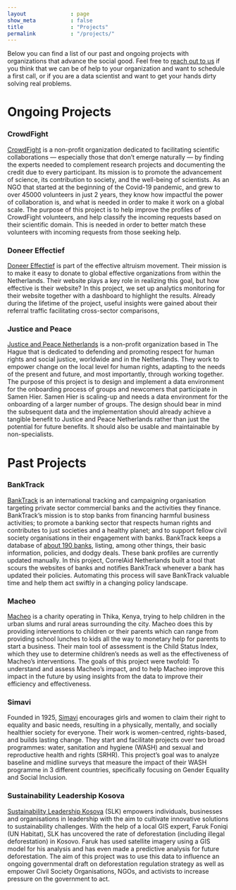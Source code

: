 ```yaml
---
layout              : page
show_meta           : false
title               : "Projects"
permalink           : "/projects/"
---
```


Below you can find a list of our past and ongoing projects with organizations that advance the social good. Feel free to [reach out to us](/getting-involved) if you think that we can be of help to your organization and want to schedule a first call, or if you are a data scientist and want to get your hands dirty solving real problems.

# Ongoing Projects

### CrowdFight
[CrowdFight](https://crowdfight.org/) is a non-profit organization dedicated to facilitating scientific collaborations — especially those that don’t emerge naturally — by finding the experts needed to complement research projects and documenting the credit due to every participant. Its mission is to promote the advancement of science, its contribution to society, and the well-being of scientists. As an NGO that started at the beginning of the Covid-19 pandemic, and grew to over 45000 volunteers in just 2 years, they know how impactful the power of collaboration is, and what is needed in order to make it work on a global scale. The purpose of this project is to help improve the profiles of CrowdFight volunteers, and help classify the incoming requests based on their scientific domain. This is needed in order to better match these volunteers with incoming requests from those seeking help. 

### Doneer Effectief
[Doneer Effectief](https://doneereffectief.nl/en/home-en/) is part of the effective altruism movement. Their mission is to make it easy to donate to global effective organizations from within the Netherlands. Their website plays a key role in realizing this goal, but how effective is their website? In this project, we set up analytics monitoring for their website together with a dashboard to highlight the results. Already during the lifetime of the project, useful insights were gained about their referral traffic facilitating cross-sector comparisons,

### Justice and Peace
[Justice and Peace Netherlands](https://justiceandpeace.nl/en/) is a non-profit organization based in The Hague that is dedicated to defending and promoting respect for human rights and social justice, worldwide and in the Netherlands. They work to empower change on the local level for human rights, adapting to the needs of the present and future, and most importantly, through working together. The purpose of this project is to design and implement a data environment for the onboarding process of groups and newcomers that participate in Samen Hier. Samen Hier is scaling-up and needs a data environment for the onboarding of a larger number of groups. The design should bear in mind the subsequent data and the implementation should already achieve a tangible benefit to Justice and Peace Netherlands rather than just the potential for future benefits. It should also be usable and maintainable by non-specialists.


# Past Projects

### BankTrack
[BankTrack](https://www.banktrack.org/) is an international tracking and campaigning organisation targeting private sector commercial banks and the activities they finance. BankTrack’s mission is to stop banks from financing harmful business activities; to promote a banking sector that respects human rights and contributes to just societies and a healthy planet; and to support fellow civil society organisations in their engagement with banks. BankTrack keeps a database of [about 190 banks](https://www.banktrack.org/search#category=banks), listing, among other things, their basic information, policies, and dodgy deals. These bank profiles are currently updated manually. In this project, CorrelAid Netherlands built a tool that scours the websites of banks and notifies BankTrack whenever a bank has updated their policies. Automating this process will save BankTrack valuable time and help them act swiftly in a changing policy landscape.


### Macheo
[Macheo](https://macheo.ngo/) is a charity operating in Thika, Kenya, trying to help children in the urban slums and rural areas surrounding the city. Macheo does this by providing interventions to children or their parents which can range from providing school lunches to kids all the way to monetary help for parents to start a business. Their main tool of assessment is the Child Status Index, which they use to determine children’s needs as well as the effectiveness of Macheo’s interventions. The goals of this project were twofold: To understand and assess Macheo’s impact, and to help Macheo improve this impact in the future by using insights from the data to improve their efficiency and effectiveness.

### Simavi
Founded in 1925, [Simavi](https://simavi.nl/en) encourages girls and women to claim their right to equality and basic needs, resulting in a physically, mentally, and socially healthier society for everyone. Their work is women-centred, rights-based, and builds lasting change. They start and facilitate projects over two broad programmes: water, sanitation and hygiene (WASH) and sexual and reproductive health and rights (SRHR). This project’s goal was to analyze baseline and midline surveys that measure the impact of their WASH programme in 3 different countries, specifically focusing on Gender Equality and Social Inclusion.

### Sustainability Leadership Kosova
[Sustainability Leadership Kosova](https://www.slkosova.org/) (SLK) empowers individuals, businesses and organisations in leadership with the aim to cultivate innovative solutions to sustainability challenges. With the help of a local GIS expert, Faruk Foniqi (UN Habitat), SLK has uncovered the rate of deforestation (including illegal deforestation) in Kosovo. Faruk has used satellite imagery using a GIS model for his analysis and has even made a predictive analysis for future deforestation. The aim of this project was to use this data to influence an ongoing governmental draft on deforestation regulation strategy as well as empower Civil Society Organisations, NGOs, and activists to increase pressure on the government to act.
